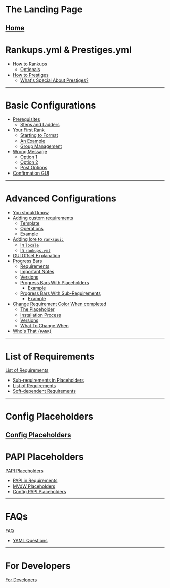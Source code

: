 # The Landing Page
[Home](./Home.md)
 ---
# Rankups.yml & Prestiges.yml
 - [How to Rankups](./How-to-rankups.yml-and-prestiges.yml/How-to-rankups.yml.md)
   - [Optionals](./How-to-rankups.yml-and-prestiges.yml/Optionals.md)
 - [How to Prestiges](./How-to-rankups.yml-and-prestiges.yml/How-to-prestiges.yml.md)
   - [What's Special About Prestiges?](./How-to-rankups.yml-and-prestiges.yml/Whats-special-about-prestiges.md)
 ---
# Basic Configurations
- [Prerequisites](./Configuration-Example/Minimum-requirements.md)
  - [Steps and Ladders]()
- [Your First Rank](./Configuration-Example/Your-first-rank.md)
  - [Starting to Format]()
  - [An Example]()
  - [Group Management]()
- [Wrong Message](./Configuration-Example/Wrong-message.md)
  - [Option 1]()
  - [Option 2]()
  - [Post Options]()
- [Confirmation GUI](./Configuration-Example/Confirmation-GUI.md)
 ---
# Advanced Configurations
- [You should know](./Advanced-Configuration-Example/Back-to-basics.md)
- [Adding custom requirements](./Advanced-Configuration-Example#/Adding-custom-requirements.md)
  - [Template]()
  - [Operations]()
  - [Example]()
- [Adding lore to `ranksgui:`](./Advanced-Configuration-Example/Adding-lore-to-ranksgui.md)
  - [In `locale`]()
  - [In `rankups.yml`]()
- [GUI Offset Explanation](./Advanced-Configuration-Example/Gui-offset.md)
- [Progress Bars](./Advanced-Configuration-Example/Progress-bars)
  - [Requirements]()
  - [Important Notes]()
  - [Versions]()
  - [Progress Bars With Placeholders]()
    - [Example]()
  - [Progress Bars With Sub-Requirements]()
    - [Example]()
- [Change Requirement Color When completed](./Advanced-Configuration-Example/Color-change-when-complete.md)
  - [The Placeholder]()
  - [Installation Process]()
  - [Versions]()
  - [What To Change When]()
- [Who's That `{RANK}`](./Advanced-Configuration-Example/Who-is-that-rank)
 ---
# List of Requirements
[List of Requirements](https://github.com/okx-code/Rankup3/wiki/List-of-Requirements)
- [Sub-requirements in Placeholders](https://github.com/okx-code/Rankup3/wiki/List-of-Requirements#how-to-specify-sub-requirements-in-placeholders)
- [List of Requirements](https://github.com/okx-code/Rankup3/wiki/List-of-Requirements#list)
- [Soft-dependent Requirements](https://github.com/okx-code/Rankup3/wiki/List-of-Requirements#soft-dependent-requirements)
--- 
# Config Placeholders
[Config Placeholders](https://github.com/okx-code/Rankup3/wiki/Config-Placeholders) 
---
# PAPI Placeholders
[PAPI Placeholders](https://github.com/okx-code/Rankup3/wiki/PAPI-Placeholders)
  - [PAPI in Requirements](https://github.com/okx-code/Rankup3/wiki/PAPI-Placeholders#using-papi-in-requirements)
  - [MVdW Placeholders](https://github.com/okx-code/Rankup3/wiki/PAPI-Placeholders#mvdw-placeholders)
  - [Config PAPI Placeholders](https://github.com/okx-code/Rankup3/wiki/PAPI-Placeholders#config-papi-placeholders)
---
# FAQs
[FAQ](https://github.com/okx-code/Rankup3/wiki/FAQ)
 - [YAML Questions](https://github.com/okx-code/Rankup3/wiki/FAQ#yaml-questions)
---
# For Developers
[For Developers](./For-Developers.md)

